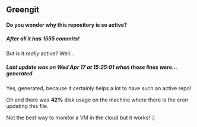 ## Greengit

#### Do you wonder why this repository is so active?

##### After all it has 1555 commits!

But is it *really* active? Well...

##### Last update was on Wed Apr 17 at 15:25:01 when those lines were... generated

Yes, generated, because it certainly helps a lot to have such an active repo!

Oh and there was **42%** disk usage on the machine
where there is the cron updating this file.

Not the best way to monitor a VM in the cloud but it works! :)
